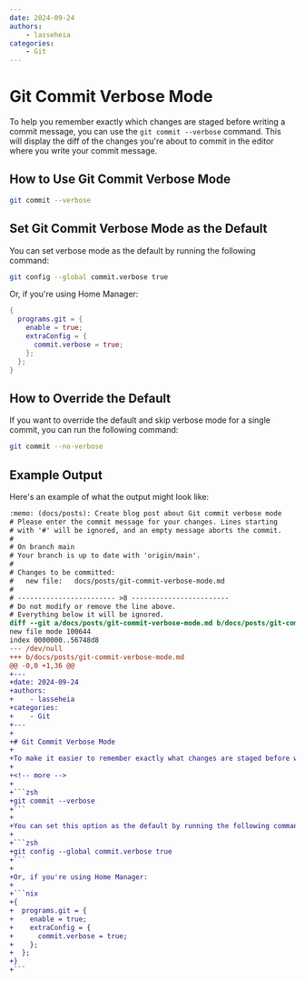 ```yaml
---
date: 2024-09-24
authors:
    - lasseheia
categories:
    - Git
---
```


# Git Commit Verbose Mode

To help you remember exactly which changes are staged before writing a commit message, you can use the `git commit --verbose` command. This will display the diff of the changes you're about to commit in the editor where you write your commit message.

<!-- more -->

## How to Use Git Commit Verbose Mode

```zsh
git commit --verbose
```

## Set Git Commit Verbose Mode as the Default

You can set verbose mode as the default by running the following command:

```zsh
git config --global commit.verbose true
```

Or, if you're using Home Manager:

```nix
{
  programs.git = {
    enable = true;
    extraConfig = {
      commit.verbose = true;
    };
  };
}
```

## How to Override the Default

If you want to override the default and skip verbose mode for a single commit, you can run the following command:

```zsh
git commit --no-verbose
```

## Example Output

Here's an example of what the output might look like:

```diff hl_lines="11-55"
:memo: (docs/posts): Create blog post about Git commit verbose mode
# Please enter the commit message for your changes. Lines starting
# with '#' will be ignored, and an empty message aborts the commit.
#
# On branch main
# Your branch is up to date with 'origin/main'.
#
# Changes to be committed:
#	new file:   docs/posts/git-commit-verbose-mode.md
#
# ------------------------ >8 ------------------------
# Do not modify or remove the line above.
# Everything below it will be ignored.
diff --git a/docs/posts/git-commit-verbose-mode.md b/docs/posts/git-commit-verbose-mode.md
new file mode 100644
index 0000000..56748d8
--- /dev/null
+++ b/docs/posts/git-commit-verbose-mode.md
@@ -0,0 +1,36 @@
+---
+date: 2024-09-24
+authors:
+    - lasseheia
+categories:
+    - Git
+---
+
+# Git Commit Verbose Mode
+
+To make it easier to remember exactly what changes are staged before writing a commit message, you can use the git commit --verbose command. This will show the diff of the changes you're about to commit in the editor where you write the commit message.
+
+<!-- more -->
+
+```zsh
+git commit --verbose
+```
+
+You can set this option as the default by running the following command:
+
+```zsh
+git config --global commit.verbose true
+```
+
+Or, if you're using Home Manager:
+
+```nix
+{
+  programs.git = {
+    enable = true;
+    extraConfig = {
+      commit.verbose = true;
+    };
+  };
+}
+```
```
